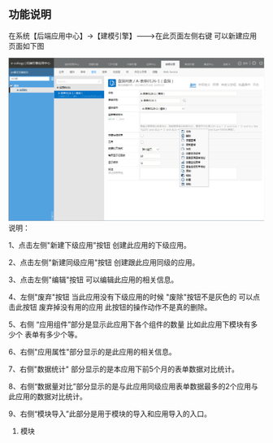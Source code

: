 ## 功能说明

在系统【后端应用中心】→【建模引擎】---&gt;在此页面左侧右键 可以新建应用 页面如下图

![E:\重要文件备份\ecology正式系统知识树图片(余海群提供)\20042\images\1393300](../assets/ezhong_yao_wen_jian_bei_4efd5c_ecology_zheng_shi_xi_tong_zhi_shi_shu_tu_724728_yu_hai_qun_ti_4f9b295c_2.png)说明：

1、点击左侧&quot;新建下级应用&quot;按钮 创建此应用的下级应用。

2、点击左侧&quot;新建同级应用&quot;按钮 创建跟此应用同级的应用。

3、点击左侧&quot;编辑&quot;按钮 可以编辑此应用的相关信息。

4、左侧&quot;废弃&quot;按钮 当此应用没有下级应用的时候 &quot;废除&quot;按钮不是灰色的  可以点击此按钮 废弃掉没有用的应用 此按钮的操作动作不是真的删除。

5、右侧 “应用组件”部分是显示此应用下各个组件的数量 比如此应用下模块有多少个 表单有多少个等。

6、右侧&quot;应用属性&quot;部分显示的是此应用的相关信息。

7、右侧&quot;数据统计&quot; 部分显示的是本应用下前5个月的表单数据对比统计。

8、右侧“数据量对比”部分显示的是与此应用同级应用表单数据最多的2个应用与此应用的数据对比统计。

9、右侧“模块导入”此部分是用于模块的导入和应用导入的入口。

1.  模块